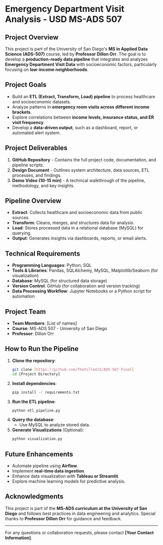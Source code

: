 # **Emergency Department Visit Analysis - USD MS-ADS 507**

## **Project Overview**
This project is part of the University of San Diego's **MS in Applied Data Science (ADS-507)** course, led by **Professor Dillon Orr**. The goal is to develop a **production-ready data pipeline** that integrates and analyzes **Emergency Department Visit Data** with socioeconomic factors, particularly focusing on **low-income neighborhoods**.

## **Project Goals**
- Build an **ETL (Extract, Transform, Load) pipeline** to process healthcare and socioeconomic datasets.
- Analyze patterns in **emergency room visits across different income brackets**.
- Explore correlations between **income levels, insurance status, and ER visit frequency**.
- Develop a **data-driven output**, such as a dashboard, report, or automated alert system.

## **Project Deliverables**
1. **GitHub Repository** - Contains the full project code, documentation, and pipeline scripts.
2. **Design Document** - Outlines system architecture, data sources, ETL processes, and findings.
3. **Demo Video (10-15 min)** - A technical walkthrough of the pipeline, methodology, and key insights.

## **Pipeline Overview**
- **Extract**: Collects healthcare and socioeconomic data from public sources.
- **Transform**: Cleans, merges, and structures data for analysis.
- **Load**: Stores processed data in a relational database (MySQL) for querying.
- **Output**: Generates insights via dashboards, reports, or email alerts.

## **Technical Requirements**
- **Programming Languages**: Python, SQL
- **Tools & Libraries**: Pandas, SQLAlchemy, MySQL, Matplotlib/Seaborn (for visualization)
- **Database**: MySQL (for structured data storage)
- **Version Control**: GitHub (for collaboration and version tracking)
- **Data Processing Workflow**: Jupyter Notebooks or a Python script for automation

## **Project Team**
- **Team Members**: [List of names]
- **Course**: MS-ADS 507 - University of San Diego
- **Professor**: Dillon Orr

## **How to Run the Pipeline**
1. **Clone the repository**:  
   ```bash
   git clone [https://github.com/TheVille415/ADS-507-Final]
   cd [Project Directory]
   ```
2. **Install dependencies**:  
   ```bash
   pip install -r requirements.txt
   ```
3. **Run the ETL pipeline**:  
   ```bash
   python etl_pipeline.py
   ```
4. **Query the database**:  
   - Use MySQL to analyze stored data.
5. **Generate Visualizations** (Optional):  
   ```bash
   python visualization.py
   ```

## **Future Enhancements**
- Automate pipeline using **Airflow**.
- Implement **real-time data ingestion**.
- Enhance data visualization with **Tableau or Streamlit**.
- Explore machine learning models for predictive analysis.

## **Acknowledgments**
This project is part of the **MS-ADS curriculum at the University of San Diego** and follows best practices in data engineering and analytics. Special thanks to **Professor Dillon Orr** for guidance and feedback.

---

For any questions or collaboration requests, please contact **[Your Contact Information]**.

